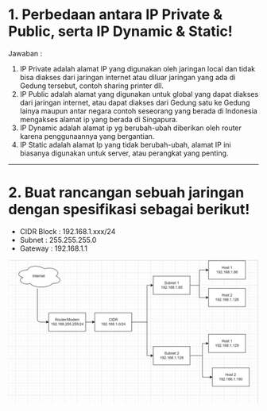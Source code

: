# 1.	Perbedaan antara IP Private & Public, serta IP Dynamic & Static!
Jawaban : 

1. IP Private adalah alamat IP yang digunakan oleh jaringan local dan tidak bisa diakses dari jaringan internet atau diluar jaringan yang ada di Gedung tersebut, contoh sharing printer dll.
2. IP Public adalah alamat yang digunakan untuk global yang dapat diakses dari jaringan internet, atau dapat diakses dari Gedung satu ke Gedung lainya maupun antar negara contoh seseorang yang berada di Indonesia mengakses alamat ip yang berada di Singapura.
3. IP Dynamic adalah alamat ip yg berubah-ubah diberikan oleh router karena penggunaannya yang bergantian.
4. IP Static adalah alamat Ip yang tidak berubah-ubah, alamat IP ini biasanya digunakan untuk server, atau perangkat yang penting. 

---

# 2. Buat rancangan sebuah jaringan dengan spesifikasi sebagai berikut!
- CIDR Block : 192.168.1.xxx/24
- Subnet : 255.255.255.0
- Gateway : 192.168.1.1

![Alt text](img/1.png)
